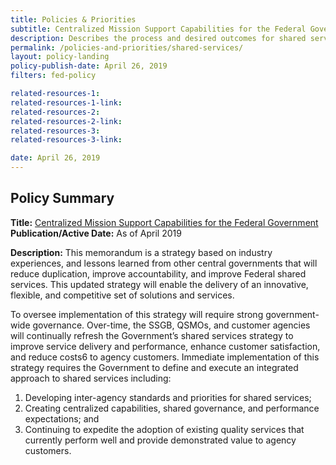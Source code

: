 ```yaml
---
title: Policies & Priorities
subtitle: Centralized Mission Support Capabilities for the Federal Government
description: Describes the process and desired outcomes for shared services.
permalink: /policies-and-priorities/shared-services/
layout: policy-landing
policy-publish-date: April 26, 2019
filters: fed-policy

related-resources-1:
related-resources-1-link:
related-resources-2:
related-resources-2-link:
related-resources-3:
related-resources-3-link:

date: April 26, 2019
---
```

## Policy Summary

**Title:** [Centralized Mission Support Capabilities for the Federal Government](https://www.whitehouse.gov/wp-content/uploads/2019/04/M-19-16.pdf)<br>
**Publication/Active Date:** As of April 2019

**Description:** This memorandum is a strategy based on industry experiences, and lessons learned from
other central governments that will reduce duplication, improve accountability, and improve
Federal shared services. This updated strategy will enable the delivery of an innovative, flexible,
and competitive set of solutions and services.

To oversee implementation of this strategy will require strong government-wide governance.
Over-time, the SSGB, QSMOs, and customer agencies will continually refresh the Government’s
shared services strategy to improve service delivery and performance, enhance customer
satisfaction, and reduce costs6 to agency customers. Immediate implementation of this strategy
requires the Government to define and execute an integrated approach to shared services
including:

1. Developing inter-agency standards and priorities for shared services;
2. Creating centralized capabilities, shared governance, and performance expectations; and
3. Continuing to expedite the adoption of existing quality services that currently perform
well and provide demonstrated value to agency customers.
